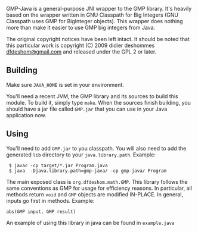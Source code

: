GMP-Java is a general-purpose JNI wrapper to the GMP library. It's
heavily based on the wrapper written in GNU Classpath for Big
Integers (GNU Classpath uses GMP for BigInteger objects). This wrapper
does nothing more than make it easier to use GMP big integers from Java. 

The original copyright notices have been left intact. It should be
noted that this particular work is copyright (C) 2009 didier
deshommes <dfdeshom@gmail.com> and released under the GPL 2 or later. 


Building 
--------
Make sure `JAVA_HOME` is set in your environment.

You'll need a recent JVM, the GMP library and its sources to build
this module. To build it, simply type `make`. When the sources finish
building, you should have a jar file called `GMP.jar` that you
can use in your Java application now. 

Using
-----
You'll need to add `GMP.jar` to you classpath. You will also need to add
 the generated `lib` directory to your `java.library.path`. Example:

     $ javac -cp target/*.jar Program.java
     $ java  -Djava.library.path=gmp-java/ -cp gmp-java/ Program

The main exposed class is `org.dfdeshom.math.GMP`. This library follows the same conventions as GMP for
usage for efficiency reasons. In particular, all methods return
`void` and `GMP` objects are modified IN-PLACE. In general, inputs go
first in methods. Example:

    abs(GMP input, GMP result)

An example of using this library in java can be found in `example.java`
